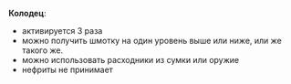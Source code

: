 **Колодец**:
- активируется 3 раза
- можно получить шмотку на один уровень выше или ниже, или же такого же.
- можно использовать расходники из сумки или оружие
- нефриты не принимает